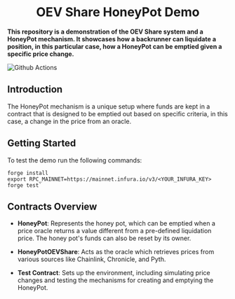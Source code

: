 
# <h1 align="center"> OEV Share HoneyPot Demo </h1>

**This repository is a demonstration of the OEV Share system and a HoneyPot mechanism. It showcases how a backrunner can liquidate a position, in this particular case, how a HoneyPot can be emptied given a specific price change.**

![Github Actions](https://github.com/UMAprotocol/oev-demo/workflows/CI/badge.svg)

## Introduction

The HoneyPot mechanism is a unique setup where funds are kept in a contract that is designed to be emptied out based on specific criteria, in this case, a change in the price from an oracle.

## Getting Started

To test the demo run the following commands:
```
forge install
export RPC_MAINNET=https://mainnet.infura.io/v3/<YOUR_INFURA_KEY>
forge test` 
```

## Contracts Overview

-   **HoneyPot**: Represents the honey pot, which can be emptied when a price oracle returns a value different from a pre-defined liquidation price. The honey pot's funds can also be reset by its owner.
    
-   **HoneyPotOEVShare**: Acts as the oracle which retrieves prices from various sources like Chainlink, Chronicle, and Pyth.
    
-   **Test Contract**: Sets up the environment, including simulating price changes and testing the mechanisms for creating and emptying the HoneyPot.